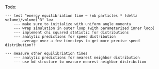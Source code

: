 Todo: 

    --- test "energy equilibriation time ~ (nb particles * (delta volume)/volume)^3" law
        --- make sure to initialize with uniform angle momenta 
        --- wrap simulation in outer loop (with parameterized inner loop) 
        --- implement chi squared statistic for distributions
        --- analytic predictions for speed distribution
        --- average over a few timesteps to get more precise speed distribution??

    --- measure other equilibriation times
        --- analytic predictions for nearest neighbor distribution
        --- use kd structure to measure nearest neighbor distribution
